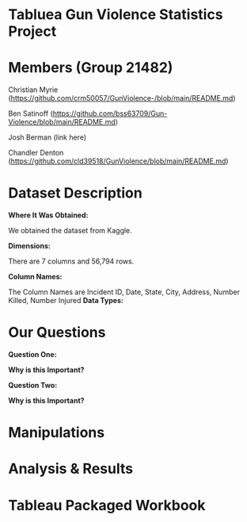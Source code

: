 # **Tabluea Gun Violence Statistics Project**



# **Members (Group 21482)**

Christian Myrie (https://github.com/crm50057/GunViolence-/blob/main/README.md)

Ben Satinoff (https://github.com/bss63709/Gun-Violence/blob/main/README.md)

Josh Berman (link here)

Chandler Denton (https://github.com/cld39518/GunViolence/blob/main/README.md)

# **Dataset Description**
**Where It Was Obtained:**

We obtained the dataset from Kaggle. 

**Dimensions:**

There are 7 columns and 56,794 rows. 

**Column Names:**

The Column Names are Incident ID, Date, State, City, Address, Number Killed, Number Injured
**Data Types:**


# **Our Questions**
**Question One:**

**Why is this Important?**

**Question Two:**

**Why is this Important?**

# **Manipulations**

# **Analysis & Results**

# **Tableau Packaged Workbook**
